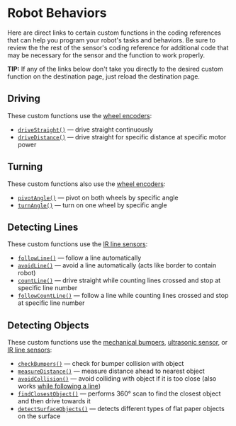# Robot Behaviors

Here are direct links to certain custom functions in the coding references that can help you program your robot's tasks and behaviors. Be sure to review the the rest of the sensor's coding reference for additional code that may be necessary for the sensor and the function to work properly.

**TIP:** If any of the links below don't take you directly to the desired custom function on the destination page, just reload the destination page.

## Driving

These custom functions use the [wheel encoders](../physical-inputs/wheel-encoders.md):

* [`driveStraight()`](https://github.com/idewcomputing/code-robotics/tree/a64094b0d9c5c1da17c73efd3f8730c1ce974c2a/references/wheel-encoders.md#drive-straight-continuously) — drive straight continuously
* [`driveDistance()`](https://github.com/idewcomputing/code-robotics/tree/a64094b0d9c5c1da17c73efd3f8730c1ce974c2a/references/wheel-encoders.md#drive-straight-for-specific-distance) — drive straight for specific distance at specific motor power

## Turning

These custom functions also use the [wheel encoders](../physical-inputs/wheel-encoders.md):

* [`pivotAngle()`](https://github.com/idewcomputing/code-robotics/tree/a64094b0d9c5c1da17c73efd3f8730c1ce974c2a/references/wheel-encoders.md#pivot-both-wheels-by-specific-angle) — pivot on both wheels by specific angle
* [`turnAngle()`](https://github.com/idewcomputing/code-robotics/tree/a64094b0d9c5c1da17c73efd3f8730c1ce974c2a/references/wheel-encoders.md#turn-on-one-wheel-by-specific-angle) — turn on one wheel by specific angle

## Detecting Lines

These custom functions use the [IR line sensors](../physical-inputs/ir-line-sensors.md):

* [`followLine()`](https://github.com/idewcomputing/code-robotics/tree/a64094b0d9c5c1da17c73efd3f8730c1ce974c2a/references/ir-line-sensors.md#follow-line-automatically) — follow a line automatically
* [`avoidLine()`](https://github.com/idewcomputing/code-robotics/tree/a64094b0d9c5c1da17c73efd3f8730c1ce974c2a/references/ir-line-sensors.md#avoid-line-automatically) — avoid a line automatically \(acts like border to contain robot\)
* [`countLine()`](https://github.com/idewcomputing/code-robotics/tree/a64094b0d9c5c1da17c73efd3f8730c1ce974c2a/references/ir-line-sensors.md#count-lines-and-stop-at-target-number) — drive straight while counting lines crossed and stop at specific line number
* [`followCountLine()`](https://github.com/idewcomputing/code-robotics/tree/a64094b0d9c5c1da17c73efd3f8730c1ce974c2a/references/ir-line-sensors.md#follow-line-while-counting-lines-crossed) — follow a line while counting lines crossed and stop at specific line number

## Detecting Objects

These custom functions use the [mechanical bumpers](../physical-inputs/mechanical-bumpers.md), [ultrasonic sensor](../physical-inputs/ultrasonic-sensor.md), or [IR line sensors](../physical-inputs/ir-line-sensors.md):

* [`checkBumpers()`](https://github.com/idewcomputing/code-robotics/tree/a64094b0d9c5c1da17c73efd3f8730c1ce974c2a/references/mechanical-bumpers.md#check-bumpers-for-collisions) — check for bumper collision with object
* [`measureDistance()`](https://github.com/idewcomputing/code-robotics/tree/a64094b0d9c5c1da17c73efd3f8730c1ce974c2a/references/ultrasonic-sensor.md#measure-distance-to-object) — measure distance ahead to nearest object
* [`avoidCollision()`](https://github.com/idewcomputing/code-robotics/tree/a64094b0d9c5c1da17c73efd3f8730c1ce974c2a/references/ultrasonic-sensor.md#avoid-collisions) — avoid colliding with object if it is too close \(also works [while following a line](https://github.com/idewcomputing/code-robotics/tree/a64094b0d9c5c1da17c73efd3f8730c1ce974c2a/references/ultrasonic-sensor.md#avoid-collisions-while-following-line)\)
* [`findClosestObject()`](https://github.com/idewcomputing/code-robotics/tree/a64094b0d9c5c1da17c73efd3f8730c1ce974c2a/references/ultrasonic-sensor.md#find-closest-object) — performs 360° scan to find the closest object and then drive towards it
* [`detectSurfaceObjects()`](https://github.com/idewcomputing/code-robotics/tree/a64094b0d9c5c1da17c73efd3f8730c1ce974c2a/references/ir-line-sensors.md#detect-flat-objects-on-surface) — detects different types of flat paper objects on the surface

